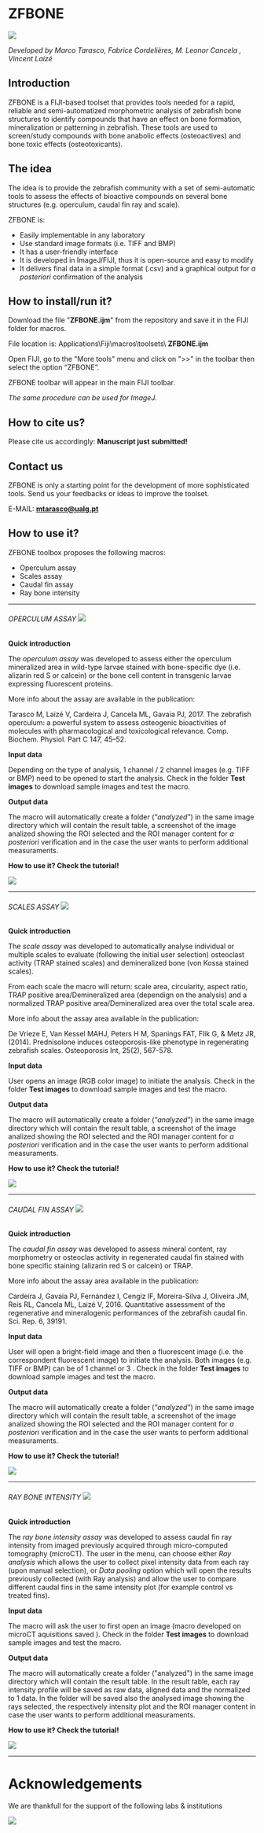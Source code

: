# ZFBONE 
![](icons/menu2.jpg) 



*Developed by Marco Tarasco, Fabrice Cordelières, M. Leonor Cancela , Vincent Laizé*
## Introduction


ZFBONE is a FIJI-based toolset that provides tools needed for a rapid, reliable and semi-automatized morphometric analysis of zebrafish bone structures to identify compounds that have an effect on bone formation, mineralization or patterning in zebrafish. These tools are used to screen/study compounds with bone anabolic effects (osteoactives) and bone toxic effects (osteotoxicants).

## The idea
The idea is to provide the zebrafish community with a set of semi-automatic tools to assess the effects of bioactive compounds on several bone structures (e.g. operculum, caudal fin ray and scale). 

ZFBONE is:

- Easily implementable in any laboratory
- Use standard image formats (i.e. TIFF and BMP)
- It has a user-friendly interface
- It is developed in ImageJ/FIJI, thus it is open-source and easy to modify
- It delivers final data in a simple format (.csv) and a graphical output for *a posteriori* confirmation of the analysis

## How to install/run it?
Download the file "**ZFBONE.ijm**" from the repository and save it in the FIJI folder for macros. 

File location is: Applications\Fiji\macros\toolsets\ **ZFBONE.ijm**

Open FIJI, go to the "More tools" menu and click on ">>" in the toolbar then select the option “ZFBONE”. 

ZFBONE toolbar will appear in the main FIJI toolbar.

*The same procedure can be used for ImageJ.*


## How to cite us?
Please cite us accordingly: **Manuscript just submitted!**

## Contact us
ZFBONE is only a starting point for the development of more sophisticated tools. Send us your feedbacks or ideas to improve the toolset. 

E-MAIL: **mtarasco@ualg.pt**

## How to use it?

ZFBONE toolbox proposes the following macros:

*	Operculum assay
*	Scales assay
*	Caudal fin assay
*	Ray bone intensity

 

***
###### OPERCULUM ASSAY ![](icons/Operculum_assay_logo.jpg) 




**Quick introduction**

The *operculum assay* was developed to assess either the operculum mineralized area in wild-type larvae stained with bone-specific dye (i.e. alizarin red S or calcein) or the bone cell content in transgenic larvae expressing fluorescent proteins. 

More info about the assay are available in the publication: 

Tarasco M, Laizé V, Cardeira J, Cancela ML, Gavaia PJ, 2017. The zebrafish operculum: a powerful system to assess osteogenic bioactivities of molecules with pharmacological and toxicological relevance. Comp. Biochem. Physiol. Part C 147, 45–52. 

**Input data**

Depending on the type of analysis, 1 channel / 2 channel images (e.g. TIFF or BMP) need to be opened to start the analysis. Check in the folder **Test images** to download sample images and test the macro.

**Output data**

The macro will automatically create a folder (*"analyzed"*) in the same image directory which will contain the result table, a screenshot of the image analized showing the ROI selected and the ROI manager content for *a posteriori* verification and in the case the user wants to perform additional measuraments.

**How to use it?  Check the tutorial!**

[![](http://img.youtube.com/vi/I98-uVbTj10/0.jpg)](http://www.youtube.com/watch?v=I98-uVbTj10 "Operculum tutorial")






***
###### SCALES ASSAY ![](icons/Scales_assay_logo.jpg)
**Quick introduction**

The *scale assay* was developed to automatically analyse individual or multiple scales to evaluate (following the initial user selection) osteoclast activity (TRAP stained scales) and demineralized bone (von Kossa stained scales).

From each scale the macro will return: scale area, circularity, aspect ratio, TRAP positive area/Demineralized area (dependign on the analysis) and a normalized TRAP positive area/Demineralized area over the total scale area. 

More info about the assay area available in the publication: 

De Vrieze E, Van Kessel MAHJ, Peters H M, Spanings FAT, Flik G, & Metz JR,(2014). Prednisolone induces osteoporosis-like phenotype in regenerating zebrafish scales. Osteoporosis Int, 25(2), 567-578.


**Input data**

User opens an image (RGB color image) to initiate the analysis. Check in the folder **Test images** to download sample images and test the macro.

**Output data**

The macro will automatically create a folder (*"analyzed"*) in the same image directory which will contain the result table, a screenshot of the image analized showing the ROI selected and the ROI manager content for *a posteriori* verification and in the case the user wants to perform additional measuraments.

**How to use it?  Check the tutorial!**

[![](http://img.youtube.com/vi/RSwGUq35aDc/0.jpg)](http://www.youtube.com/watch?v=RSwGUq35aDc "Scale tutorial")


***
###### CAUDAL FIN ASSAY ![](icons/Caudal_fin.jpg)
**Quick introduction**

The *caudal fin assay* was developed to assess mineral content, ray morphometry or osteoclas activity in regenerated caudal fin stained with bone specific staining (alizarin red S or calcein) or TRAP. 

More info about the assay area available in the publication: 

Cardeira J, Gavaia PJ, Fernández I, Cengiz IF, Moreira-Silva J, Oliveira JM, Reis RL, Cancela ML, Laizé V, 2016. Quantitative assessment of the regenerative and mineralogenic performances of the zebrafish caudal fin. Sci. Rep. 6, 39191.

**Input data**

User will open a bright-field image and then a fluorescent image (i.e. the correspondent fluorescent image) to initiate the analysis. Both images (e.g. TIFF or BMP) can be of 1 channel or 3 . Check in the folder **Test images** to download sample images and test the macro.


**Output data**

The macro will automatically create a folder (*"analyzed"*) in the same image directory which will contain the result table, a screenshot of the image analized showing the ROI selected and the ROI manager content for *a posteriori* verification and in the case the user wants to perform additional measuraments.

**How to use it?  Check the tutorial!**

[![](http://img.youtube.com/vi/MecFJo75jow/0.jpg)](http://www.youtube.com/watch?v=MecFJo75jow "Caudal fin macro")

***
###### RAY BONE INTENSITY ![](icons/ray_bone_density.jpg)
**Quick introduction**

The *ray bone intensity assay* was developed to assess caudal fin ray intensity from imaged previously acquired through micro-computed tomography (microCT). The user in the menu, can choose either *Ray analysis* which allows the user to collect pixel intensity data from each ray (upon manual selection), or *Data pooling* option which will open the results previously collected (with Ray analysis) and allow the user to compare different caudal fins in the same intensity plot (for example control vs treated fins).


**Input data**

The macro will ask the user to first open an image (macro developed on microCT aquisitions saved ). Check in the folder **Test images** to download sample images and test the macro.

**Output data**

The macro will automatically create a folder ("analyzed") in the same image directory which will contain the result table. In the result table, each ray intensity profile will be saved as raw data, aligned data and the normalized to 1 data. In the folder will be saved also the analysed image showing the rays selected, the respectively intensity plot and the ROI manager content in case the user wants to perform additional measuraments.


**How to use it?  Check the tutorial!**

[![](http://img.youtube.com/vi/k_MeW_2mHpk/0.jpg)](http://www.youtube.com/watch?v=k_MeW_2mHpk "Ray bone intensity tutorial")


***
# Acknowledgements
We are thankfull for the support of the following labs & institutions


![](icons/Logo.png)


	

